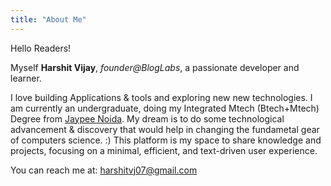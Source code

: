 ```yaml
---
title: "About Me"
---
```


Hello Readers!

Myself **Harshit Vijay**, *founder@BlogLabs*, a passionate developer and learner.

I love building Applications & tools and exploring new new technologies. 
I am currently an undergraduate, doing my Integrated Mtech (Btech+Mtech) Degree from [Jaypee Noida](https://www.jiit.ac.in/).
My dream is to do some technological advancement & discovery that would help in changing the fundametal gear of computers science. :)
This platform is my space to share knowledge and projects, focusing on a minimal, efficient, and text-driven user experience.

You can reach me at: harshitvj07@gmail.com